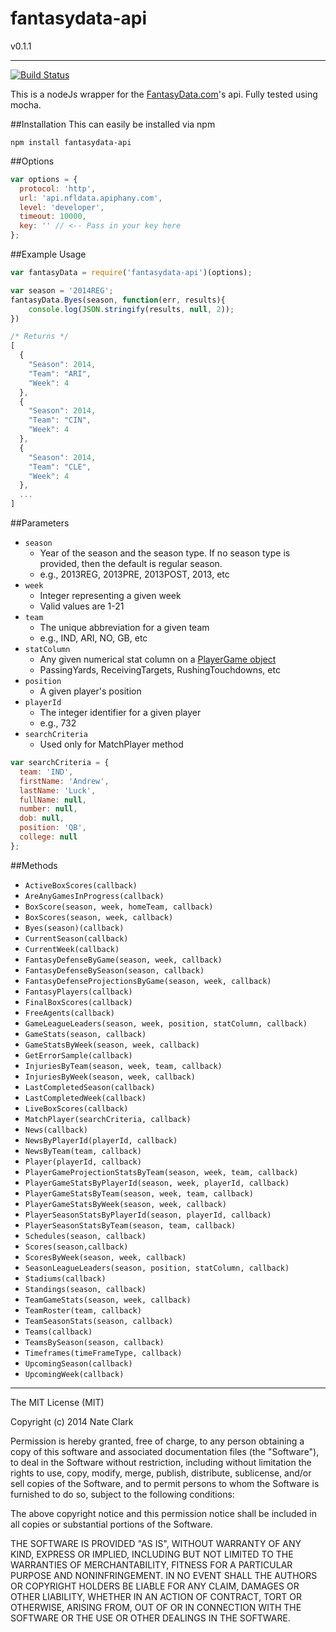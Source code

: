 # fantasydata-api
v0.1.1
___
[![Build Status](https://drone.io/github.com/n8io/fantasydata-api/status.png)](https://drone.io/github.com/n8io/fantasydata-api/latest)


This is a nodeJs wrapper for the [FantasyData.com](fantasydata.com)'s api. Fully tested using mocha.

##Installation
This can easily be installed via npm

```
npm install fantasydata-api
```

##Options

```javascript
var options = {
  protocol: 'http',
  url: 'api.nfldata.apiphany.com',
  level: 'developer',
  timeout: 10000,
  key: '' // <-- Pass in your key here
};
```

##Example Usage

```javascript
var fantasyData = require('fantasydata-api')(options);

var season = '2014REG';
fantasyData.Byes(season, function(err, results){
    console.log(JSON.stringify(results, null, 2));
})

/* Returns */
[
  {
    "Season": 2014,
    "Team": "ARI",
    "Week": 4
  },
  {
    "Season": 2014,
    "Team": "CIN",
    "Week": 4
  },
  {
    "Season": 2014,
    "Team": "CLE",
    "Week": 4
  },
  ...
]
```

##Parameters
* ``` season ```
  * Year of the season and the season type. If no season type is provided, then the default is regular season.
  * e.g., 2013REG, 2013PRE, 2013POST, 2013, etc
* ``` week ```
  * Integer representing a given week
  * Valid values are 1-21
* ``` team ```
  * The unique abbreviation for a given team
  * e.g., IND, ARI, NO, GB, etc
* ``` statColumn ```
  * Any given numerical stat column on a [PlayerGame object](http://fantasydata.com/resources/data-dictionary.aspx)
  * PassingYards, ReceivingTargets, RushingTouchdowns, etc
* ``` position ```
  * A given player's position
* ``` playerId ```
  * The integer identifier for a given player
  * e.g., 732
* ``` searchCriteria ```
  * Used only for MatchPlayer method
```javascript
var searchCriteria = {
  team: 'IND',
  firstName: 'Andrew',
  lastName: 'Luck',
  fullName: null,
  number: null,
  dob: null,
  position: 'QB',
  college: null
};
```

##Methods

* ```ActiveBoxScores(callback)```
* ```AreAnyGamesInProgress(callback)```
* ```BoxScore(season, week, homeTeam, callback)```
* ```BoxScores(season, week, callback)```
* ```Byes(season)(callback)```
* ```CurrentSeason(callback)```
* ```CurrentWeek(callback)```
* ```FantasyDefenseByGame(season, week, callback)```
* ```FantasyDefenseBySeason(season, callback)```
* ```FantasyDefenseProjectionsByGame(season, week, callback)```
* ```FantasyPlayers(callback)```
* ```FinalBoxScores(callback)```
* ```FreeAgents(callback)```
* ```GameLeagueLeaders(season, week, position, statColumn, callback)```
* ```GameStats(season, callback)```
* ```GameStatsByWeek(season, week, callback)```
* ```GetErrorSample(callback)```
* ```InjuriesByTeam(season, week, team, callback)```
* ```InjuriesByWeek(season, week, callback)```
* ```LastCompletedSeason(callback)```
* ```LastCompletedWeek(callback)```
* ```LiveBoxScores(callback)```
* ```MatchPlayer(searchCriteria, callback)```
* ```News(callback)```
* ```NewsByPlayerId(playerId, callback)```
* ```NewsByTeam(team, callback)```
* ```Player(playerId, callback)```
* ```PlayerGameProjectionStatsByTeam(season, week, team, callback)```
* ```PlayerGameStatsByPlayerId(season, week, playerId, callback)```
* ```PlayerGameStatsByTeam(season, week, team, callback)```
* ```PlayerGameStatsByWeek(season, week, callback)```
* ```PlayerSeasonStatsByPlayerId(season, playerId, callback)```
* ```PlayerSeasonStatsByTeam(season, team, callback)```
* ```Schedules(season, callback)```
* ```Scores(season,callback)```
* ```ScoresByWeek(season, week, callback)```
* ```SeasonLeagueLeaders(season, position, statColumn, callback)```
* ```Stadiums(callback)```
* ```Standings(season, callback)```
* ```TeamGameStats(season, week, callback)```
* ```TeamRoster(team, callback)```
* ```TeamSeasonStats(season, callback)```
* ```Teams(callback)```
* ```TeamsBySeason(season, callback)```
* ```Timeframes(timeFrameType, callback)```
* ```UpcomingSeason(callback)```
* ```UpcomingWeek(callback)```

___


The MIT License (MIT)

Copyright (c) 2014 Nate Clark

Permission is hereby granted, free of charge, to any person obtaining a copy
of this software and associated documentation files (the "Software"), to deal
in the Software without restriction, including without limitation the rights
to use, copy, modify, merge, publish, distribute, sublicense, and/or sell
copies of the Software, and to permit persons to whom the Software is
furnished to do so, subject to the following conditions:

The above copyright notice and this permission notice shall be included in all
copies or substantial portions of the Software.

THE SOFTWARE IS PROVIDED "AS IS", WITHOUT WARRANTY OF ANY KIND, EXPRESS OR
IMPLIED, INCLUDING BUT NOT LIMITED TO THE WARRANTIES OF MERCHANTABILITY,
FITNESS FOR A PARTICULAR PURPOSE AND NONINFRINGEMENT. IN NO EVENT SHALL THE
AUTHORS OR COPYRIGHT HOLDERS BE LIABLE FOR ANY CLAIM, DAMAGES OR OTHER
LIABILITY, WHETHER IN AN ACTION OF CONTRACT, TORT OR OTHERWISE, ARISING FROM,
OUT OF OR IN CONNECTION WITH THE SOFTWARE OR THE USE OR OTHER DEALINGS IN THE
SOFTWARE.